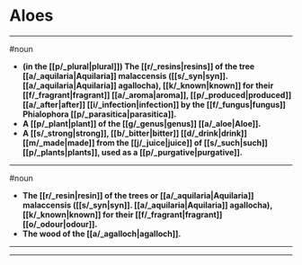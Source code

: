 # Aloes
---
#noun
- **(in the [[p/_plural|plural]]) The [[r/_resins|resins]] of the tree [[a/_aquilaria|Aquilaria]] malaccensis ([[s/_syn|syn]]. [[a/_aquilaria|Aquilaria]] agallocha), [[k/_known|known]] for their [[f/_fragrant|fragrant]] [[a/_aroma|aroma]], [[p/_produced|produced]] [[a/_after|after]] [[i/_infection|infection]] by the [[f/_fungus|fungus]] Phialophora [[p/_parasitica|parasitica]].**
- **A [[p/_plant|plant]] of the [[g/_genus|genus]] [[a/_aloe|Aloe]].**
- **A [[s/_strong|strong]], [[b/_bitter|bitter]] [[d/_drink|drink]] [[m/_made|made]] from the [[j/_juice|juice]] of [[s/_such|such]] [[p/_plants|plants]], used as a [[p/_purgative|purgative]].**
---
#noun
- **The [[r/_resin|resin]] of the trees or [[a/_aquilaria|Aquilaria]] malaccensis ([[s/_syn|syn]]. [[a/_aquilaria|Aquilaria]] agallocha), [[k/_known|known]] for their [[f/_fragrant|fragrant]] [[o/_odour|odour]].**
- **The wood of the [[a/_agalloch|agalloch]].**
---
---
